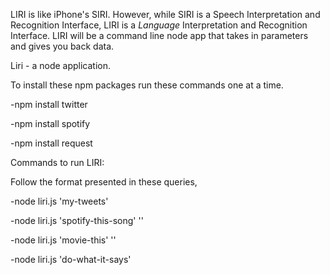 LIRI is like iPhone's SIRI. However, while SIRI is a Speech Interpretation and Recognition Interface, 
LIRI is a _Language_ Interpretation and Recognition Interface. LIRI will be a command line node app 
that takes in parameters and gives you back data.



Liri - a node application.

To install these npm packages run these commands one at a time.

  -npm install twitter

  -npm install spotify
  
  -npm install request

Commands to run LIRI:

Follow the format presented in these queries,

  -node liri.js 'my-tweets'

  -node liri.js 'spotify-this-song' '<song name here>'

  -node liri.js 'movie-this' '<movie name here>'

  -node liri.js 'do-what-it-says' 
